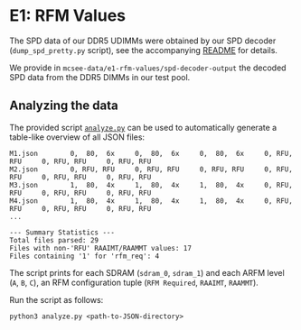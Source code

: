 # E1: RFM Values

The SPD data of our DDR5 UDIMMs were obtained by our SPD decoder (`dump_spd_pretty.py` script), see the accompanying [README](https://github.com/mcsee-artifacts/spd-decoder/) for details.

We provide in `mcsee-data/e1-rfm-values/spd-decoder-output` the decoded SPD data from the DDR5 DIMMs in our test pool.

## Analyzing the data

The provided script [`analyze.py`](./analyze.py) can be used to automatically generate a table-like overview of all JSON files:

```
M1.json        0,  80,  6x     0,  80,  6x     0,  80,  6x     0, RFU, RFU     0, RFU, RFU     0, RFU, RFU
M2.json        0, RFU, RFU     0, RFU, RFU     0, RFU, RFU     0, RFU, RFU     0, RFU, RFU     0, RFU, RFU
M3.json        1,  80,  4x     1,  80,  4x     1,  80,  4x     0, RFU, RFU     0, RFU, RFU     0, RFU, RFU
M4.json        1,  80,  4x     1,  80,  4x     1,  80,  4x     0, RFU, RFU     0, RFU, RFU     0, RFU, RFU
...

--- Summary Statistics ---
Total files parsed: 29
Files with non-'RFU' RAAIMT/RAAMMT values: 17
Files containing '1' for 'rfm_req': 4
```

The script prints for each SDRAM (`sdram_0`, `sdram_1`) and each ARFM level (`A`, `B`, `C`), an RFM configuration tuple (`RFM Required`, `RAAIMT`, `RAAMMT`).

Run the script as follows:
```
python3 analyze.py <path-to-JSON-directory>
```
